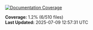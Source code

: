 <!-- Documentation Coverage Badge - Auto-generated by pre-commit hook -->
[![Documentation Coverage](https://img.shields.io/badge/Documentation%20Coverage-1.2%25-red?style=for-the-badge&logo=gitbook&logoColor=white)](./documentation-coverage-report.html)

**Coverage:** 1.2% (6/510 files)  
**Last Updated:** 2025-07-09 12:57:31 UTC
